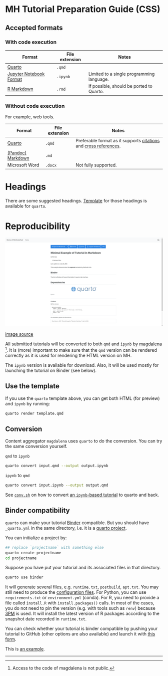 # MH Tutorial Preparation Guide (CSS)

## Accepted formats 

### With code execution

| Format | File extension | Notes |
| --- | --- | --- |
| [Quarto](https://quarto.org/) | `.qmd` | |
| [Jupyter Notebook Format](https://nbformat.readthedocs.io/en/latest/index.html) | `.ipynb` | Limited to a single programming language. |
| [R Markdown](https://rmarkdown.rstudio.com/) | `.rmd` | If possible, should be ported to Quarto. |

### Without code execution

For example, web tools.

| Format | File extension | Notes |
| --- | --- | --- |
| [Quarto](https://quarto.org/) | `.qmd` | Preferable format as it supports [citations](https://quarto.org/docs/authoring/footnotes-and-citations.html) and [cross references](https://quarto.org/docs/authoring/cross-references.html). |
| [(Pandoc) Markdown](https://pandoc.org/MANUAL.html#pandocs-markdown) | `.md` | |
| Microsoft Word | `.docx` | Not fully supported. |

# Headings

There are some suggested headings. [Template](template.qmd) for those headings is available for `quarto`.

# Reproducibility

![](img/andrew-content.png)

[image source](https://github.com/GESIS-Methods-Hub/andrew/blob/main/img/andrew-content.png)

All submitted tutorials will be converted to both `qmd` and `ipynb` by [magdalena](https://git.gesis.org/methods-hub/magdalena) [^1]. It is (more) important to make sure that the `qmd` version can be rendered correctly as it is used for rendering the HTML version on MH.

The `ipynb` version is available for download. Also, it will be used mostly for launching the tutorial on Binder (see below).

## Use the template

If you use the `quarto` template above, you can get both HTML (for preview) and `ipynb` by running:

```sh
quarto render template.qmd
```

## Conversion

Content aggregator `magdalena` uses `quarto` to do the conversion. You can try the same conversion yourself.

`qmd` to `ipynb`

```sh
quarto convert input.qmd --output output.ipynb
```

`ipynb` to `qmd`

```sh
quarto convert input.ipynb --output output.qmd
```

See [`conv.sh`](conv.sh) on how to convert [an `ipynb`-based tutorial](https://github.com/gesiscss/css_methods_python/tree/main/b_data_collection_methods) to quarto and back.

## Binder compatibility

`quarto` can make your tutorial [Binder](https://mybinder.org) compatible. But you should have `_quarto.yml` in the same directory, i.e. it is a [quarto project](https://quarto.org/docs/projects/quarto-projects.html).

You can initialize a project by:

```sh
## replace `projectname` with something else
quarto create projectname
cd projectname
```

Suppose you have put your tutorial and its associated files in that directory.

```sh
quarto use binder
```

It will generate several files, e.g. `runtime.txt`, `postbuild`, `apt.txt`. You may still need to produce the [configuration files](https://mybinder.readthedocs.io/en/latest/using/config_files.html). For Python, you can use `requirements.txt` or `environment.yml` (conda). For R, you need to provide a file called `install.R` with `install.packages()` calls. In most of the cases, you do not need to pin the version (e.g. with tools such as `renv`) because [3PM](https://posit.co/products/cloud/public-package-manager/) is used. It will install the latest version of R packages according to the snapshot date recorded in `runtime.txt`.

You can check whether your tutorial is binder compatible by pushing your tutorial to GitHub (other options are also available) and launch it with [this form](https://mybinder.org/).

This is [an example](https://github.com/chainsawriot/methodshub-weat).

---

[^1]: Access to the code of magdalena is not public.
